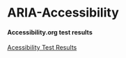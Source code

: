 # ARIA-Accessibility
#### Accessibility.org test results
[Acessibility Test Results](https://accessibilitytest.org/results/_95i2Ctxko4y)

